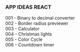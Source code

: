 ### APP IDEAS REACT

001 - Binary to decimal converter \
002 - Border radius previewer \
003 - Calculator \
004 - Christmas lights \
005 - Color Cycle \
006 - Countdown timer
